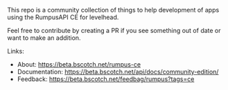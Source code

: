 This repo is a community collection of things to help development of apps using the RumpusAPI CE for levelhead. 

Feel free to contribute by creating a PR if you see something out of date or want to make an addition. 

Links:
+ About: https://beta.bscotch.net/rumpus-ce
+ Documentation: https://beta.bscotch.net/api/docs/community-edition/
+ Feedback: https://beta.bscotch.net/feedbag/rumpus?tags=ce